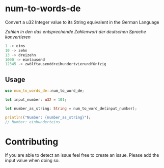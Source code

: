 <h1>num-to-words-de</h1>

Convert a u32 Integer value to its String equivalent in the German Language

_Zahlen in den das entsprechende Zahlenwort der deutschen Sprache konvertieren_


```rust
1 -> eins
10 -> zehn
13 -> dreizehn
1000 -> eintausend
12345 -> zwölftausenddreihundertvierundfünfzig
```

<h2>Usage</h2>

```rust
use num_to_words_de::num_to_word_de;

let input_number: u32 = 101;

let number_as_string: String = num_to_word_de(input_number);

println!("Number: {number_as_string}");
// Number: einhunderteins

```

# Contributing

If you are able to detect an issue feel free to create an issue. Please add the input value when doing so.
